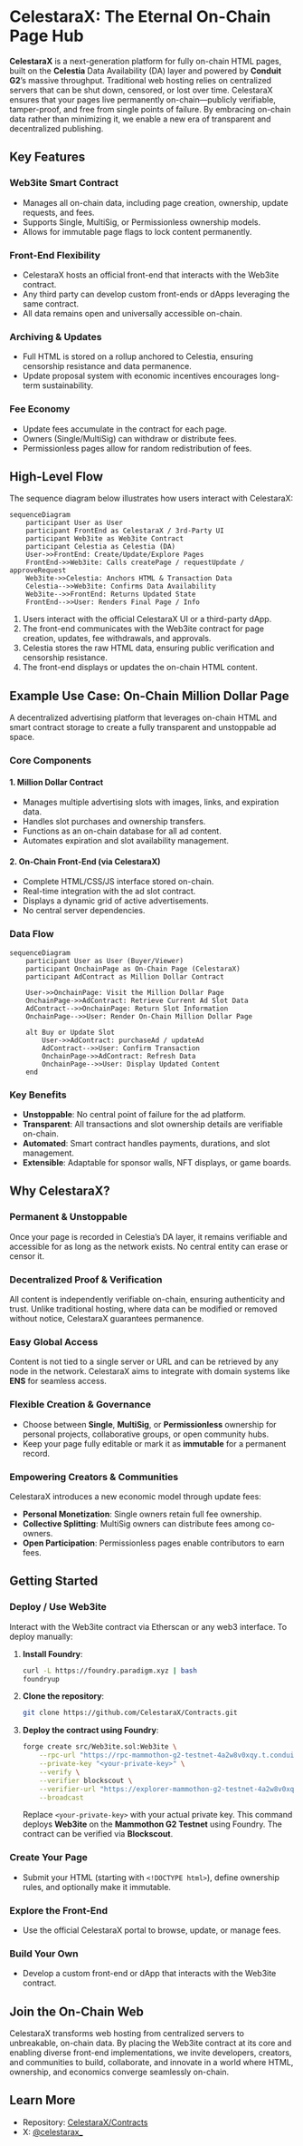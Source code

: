 # CelestaraX: The Eternal On-Chain Page Hub

**CelestaraX** is a next-generation platform for fully on-chain HTML pages, built on the **Celestia** Data Availability (DA) layer and powered by **Conduit G2**’s massive throughput. Traditional web hosting relies on centralized servers that can be shut down, censored, or lost over time. CelestaraX ensures that your pages live permanently on-chain—publicly verifiable, tamper-proof, and free from single points of failure. By embracing on-chain data rather than minimizing it, we enable a new era of transparent and decentralized publishing.

## Key Features

### Web3ite Smart Contract
- Manages all on-chain data, including page creation, ownership, update requests, and fees.
- Supports Single, MultiSig, or Permissionless ownership models.
- Allows for immutable page flags to lock content permanently.

### Front-End Flexibility
- CelestaraX hosts an official front-end that interacts with the Web3ite contract.
- Any third party can develop custom front-ends or dApps leveraging the same contract.
- All data remains open and universally accessible on-chain.

### Archiving & Updates
- Full HTML is stored on a rollup anchored to Celestia, ensuring censorship resistance and data permanence.
- Update proposal system with economic incentives encourages long-term sustainability.

### Fee Economy
- Update fees accumulate in the contract for each page.
- Owners (Single/MultiSig) can withdraw or distribute fees.
- Permissionless pages allow for random redistribution of fees.

## High-Level Flow

The sequence diagram below illustrates how users interact with CelestaraX:

```mermaid
sequenceDiagram
    participant User as User
    participant FrontEnd as CelestaraX / 3rd-Party UI
    participant Web3ite as Web3ite Contract
    participant Celestia as Celestia (DA)
    User->>FrontEnd: Create/Update/Explore Pages
    FrontEnd->>Web3ite: Calls createPage / requestUpdate / approveRequest
    Web3ite->>Celestia: Anchors HTML & Transaction Data
    Celestia-->>Web3ite: Confirms Data Availability
    Web3ite-->>FrontEnd: Returns Updated State
    FrontEnd-->>User: Renders Final Page / Info
```

1. Users interact with the official CelestaraX UI or a third-party dApp.
2. The front-end communicates with the Web3ite contract for page creation, updates, fee withdrawals, and approvals.
3. Celestia stores the raw HTML data, ensuring public verification and censorship resistance.
4. The front-end displays or updates the on-chain HTML content.

## Example Use Case: On-Chain Million Dollar Page

A decentralized advertising platform that leverages on-chain HTML and smart contract storage to create a fully transparent and unstoppable ad space.

### Core Components

#### 1. Million Dollar Contract
- Manages multiple advertising slots with images, links, and expiration data.
- Handles slot purchases and ownership transfers.
- Functions as an on-chain database for all ad content.
- Automates expiration and slot availability management.

#### 2. On-Chain Front-End (via CelestaraX)
- Complete HTML/CSS/JS interface stored on-chain.
- Real-time integration with the ad slot contract.
- Displays a dynamic grid of active advertisements.
- No central server dependencies.

### Data Flow

```mermaid
sequenceDiagram
    participant User as User (Buyer/Viewer)
    participant OnchainPage as On-Chain Page (CelestaraX)
    participant AdContract as Million Dollar Contract

    User->>OnchainPage: Visit the Million Dollar Page
    OnchainPage->>AdContract: Retrieve Current Ad Slot Data
    AdContract-->>OnchainPage: Return Slot Information
    OnchainPage-->>User: Render On-Chain Million Dollar Page

    alt Buy or Update Slot
        User->>AdContract: purchaseAd / updateAd
        AdContract-->>User: Confirm Transaction
        OnchainPage->>AdContract: Refresh Data
        OnchainPage-->>User: Display Updated Content
    end
```

### Key Benefits
- **Unstoppable**: No central point of failure for the ad platform.
- **Transparent**: All transactions and slot ownership details are verifiable on-chain.
- **Automated**: Smart contract handles payments, durations, and slot management.
- **Extensible**: Adaptable for sponsor walls, NFT displays, or game boards.

## Why CelestaraX?

### Permanent & Unstoppable
Once your page is recorded in Celestia’s DA layer, it remains verifiable and accessible for as long as the network exists. No central entity can erase or censor it.

### Decentralized Proof & Verification
All content is independently verifiable on-chain, ensuring authenticity and trust. Unlike traditional hosting, where data can be modified or removed without notice, CelestaraX guarantees permanence.

### Easy Global Access
Content is not tied to a single server or URL and can be retrieved by any node in the network. CelestaraX aims to integrate with domain systems like **ENS** for seamless access.

### Flexible Creation & Governance
- Choose between **Single**, **MultiSig**, or **Permissionless** ownership for personal projects, collaborative groups, or open community hubs.
- Keep your page fully editable or mark it as **immutable** for a permanent record.

### Empowering Creators & Communities
CelestaraX introduces a new economic model through update fees:
- **Personal Monetization**: Single owners retain full fee ownership.
- **Collective Splitting**: MultiSig owners can distribute fees among co-owners.
- **Open Participation**: Permissionless pages enable contributors to earn fees.

## Getting Started

### Deploy / Use Web3ite
Interact with the Web3ite contract via Etherscan or any web3 interface. To deploy manually:

1. **Install Foundry**:
   ```bash
   curl -L https://foundry.paradigm.xyz | bash
   foundryup
   ```

2. **Clone the repository**:
   ```bash
   git clone https://github.com/CelestaraX/Contracts.git
   ```

3. **Deploy the contract using Foundry**:
   ```bash
   forge create src/Web3ite.sol:Web3ite \
       --rpc-url "https://rpc-mammothon-g2-testnet-4a2w8v0xqy.t.conduit.xyz/" \
       --private-key "<your-private-key>" \
       --verify \
       --verifier blockscout \
       --verifier-url "https://explorer-mammothon-g2-testnet-4a2w8v0xqy.t.conduit.xyz/api/" \
       --broadcast
   ```
   Replace `<your-private-key>` with your actual private key. This command deploys **Web3ite** on the **Mammothon G2 Testnet** using Foundry. The contract can be verified via **Blockscout**.

### Create Your Page
- Submit your HTML (starting with `<!DOCTYPE html>`), define ownership rules, and optionally make it immutable.

### Explore the Front-End
- Use the official CelestaraX portal to browse, update, or manage fees.

### Build Your Own
- Develop a custom front-end or dApp that interacts with the Web3ite contract.

## Join the On-Chain Web
CelestaraX transforms web hosting from centralized servers to unbreakable, on-chain data. By placing the Web3ite contract at its core and enabling diverse front-end implementations, we invite developers, creators, and communities to build, collaborate, and innovate in a world where HTML, ownership, and economics converge seamlessly on-chain.

## Learn More
- Repository: [CelestaraX/Contracts](https://github.com/CelestaraX/Contracts)
- X: [@celestarax_](https://x.com/celestarax_)

